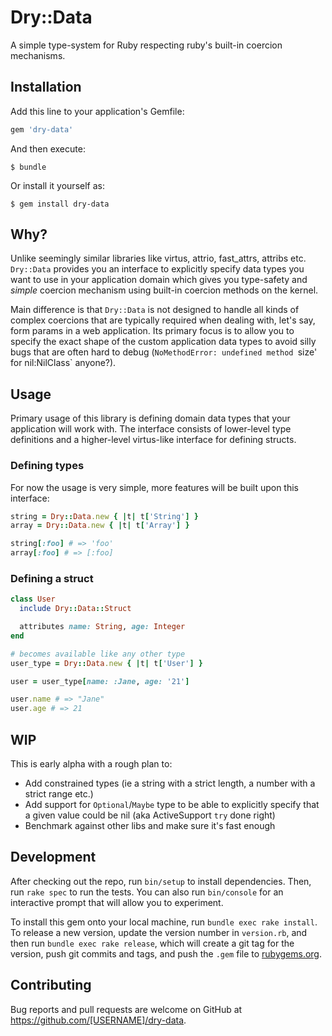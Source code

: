# Dry::Data

A simple type-system for Ruby respecting ruby's built-in coercion mechanisms.

## Installation

Add this line to your application's Gemfile:

```ruby
gem 'dry-data'
```

And then execute:

    $ bundle

Or install it yourself as:

    $ gem install dry-data

## Why?

Unlike seemingly similar libraries like virtus, attrio, fast_attrs, attribs etc.
`Dry::Data` provides you an interface to explicitly specify data types you want
to use in your application domain which gives you type-safety and *simple* coercion
mechanism using built-in coercion methods on the kernel.

Main difference is that `Dry::Data` is not designed to handle all kinds of complex
coercions that are typically required when dealing with, let's say, form params
in a web application. Its primary focus is to allow you to specify the exact shape
of the custom application data types to avoid silly bugs that are often hard to debug
(`NoMethodError: undefined method `size' for nil:NilClass` anyone?).

## Usage

Primary usage of this library is defining domain data types that your application
will work with. The interface consists of lower-level type definitions and a higher-level
virtus-like interface for defining structs.


### Defining types

For now the usage is very simple, more features will be built upon this interface:

``` ruby
string = Dry::Data.new { |t| t['String'] }
array = Dry::Data.new { |t| t['Array'] }

string[:foo] # => 'foo'
array[:foo] # => [:foo]
```

### Defining a struct

``` ruby
class User
  include Dry::Data::Struct

  attributes name: String, age: Integer
end

# becomes available like any other type
user_type = Dry::Data.new { |t| t['User'] }

user = user_type[name: :Jane, age: '21']

user.name # => "Jane"
user.age # => 21
```

## WIP

This is early alpha with a rough plan to:

* Add constrained types (ie a string with a strict length, a number with a strict range etc.)
* Add support for `Optional`/`Maybe` type to be able to explicitly specify that a given value could be nil (aka ActiveSupport `try` done right)
* Benchmark against other libs and make sure it's fast enough

## Development

After checking out the repo, run `bin/setup` to install dependencies. Then, run `rake spec` to run the tests. You can also run `bin/console` for an interactive prompt that will allow you to experiment.

To install this gem onto your local machine, run `bundle exec rake install`. To release a new version, update the version number in `version.rb`, and then run `bundle exec rake release`, which will create a git tag for the version, push git commits and tags, and push the `.gem` file to [rubygems.org](https://rubygems.org).

## Contributing

Bug reports and pull requests are welcome on GitHub at https://github.com/[USERNAME]/dry-data.

